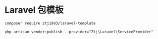 # Laravel 包模板

```
composer require ztj1993/laravel-template

php artisan vendor:publish --provider="Ztj\Laravel\ServiceProvider"
```
